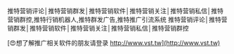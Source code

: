 推特营销评论│推特营销群发│推特营销软件│推特营销关注│推特营销私信│推特营销群控,推特行销机器人,推特群发广告,推特推广引流系统
推特营销评论│推特营销群发│推特营销软件│推特营销关注│推特营销私信│推特营销群控

[😍想了解推广相关软件的朋友请登录 http://www.vst.tw](http://www.vst.tw)



